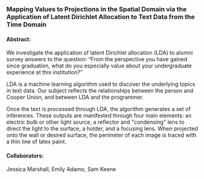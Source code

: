 ### Mapping Values to Projections in the Spatial Domain via the Application of Latent Dirichlet Allocation to Text Data from the Time Domain


#### Abstract:
We investigate the application of latent Dirichlet allocation (LDA) to alumni survey answers to the question:  “From the perspective you have gained since graduation, what do you especially value about your undergraduate experience at this institution?”

LDA is a machine learning algorithm used to discover the underlying topics in text data. Our subject reflects the relationships between the person and Cooper Union, and between LDA and the programmer.

Once the text is processed through LDA, the algorithm generates a set of inferences. These outputs are manifested through four main elements: an electric bulb or other light source, a reflector and "condensing" lens to direct the light to the surface, a holder, and a focusing lens. When projected onto the wall or desired surface, the perimeter of each image is traced with a thin line of latex paint.


#### Collaborators:

Jessica Marshall, Emily Adamo, Sam Keene
